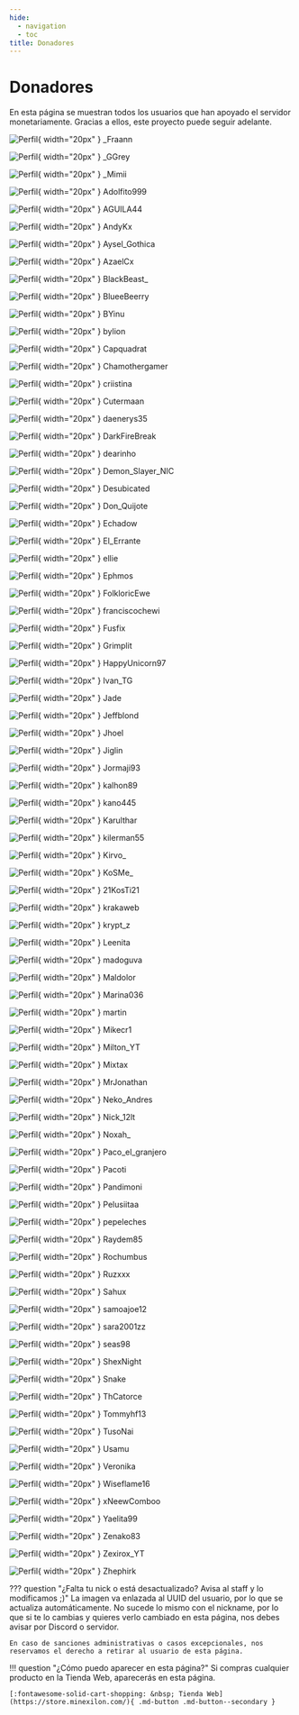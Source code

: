 ```yaml
---
hide:
  - navigation
  - toc
title: Donadores
---
```

# Donadores

En esta página se muestran todos los usuarios que han apoyado el servidor monetariamente. Gracias a ellos, este proyecto puede seguir adelante.

<div class="grid" markdown>

![Perfil](https://crafthead.net/avatar/5988deffdac94620907537836787bdca){ width="20px" } _Fraann

![Perfil](https://crafthead.net/avatar/4ba23f41d94141bc8f598905c16da9f6){ width="20px" } _GGrey

![Perfil](https://crafthead.net/avatar/9c8d657dc20a47dea61005874f136c82){ width="20px" } _Mimii

![Perfil](https://crafthead.net/avatar/8667ba71b85a4004af54457a9734eed7){ width="20px" } Adolfito999

![Perfil](https://crafthead.net/avatar/defc9eb6168f49eabac4062f0a93b4ad){ width="20px" } AGUILA44

![Perfil](https://crafthead.net/avatar/c6aa817acd6a4fbc93bebcb98afff304){ width="20px" } AndyKx

![Perfil](https://crafthead.net/avatar/b9b2f7dadbeb461d89630525ccd4c4e2){ width="20px" } Aysel_Gothica

![Perfil](https://crafthead.net/avatar/a03178c1321149e28aeb4ae4ee2639d1){ width="20px" } AzaelCx

![Perfil](https://crafthead.net/avatar/8667ba71b85a4004af54457a9734eed7){ width="20px" } BlackBeast_

![Perfil](https://crafthead.net/avatar/8667ba71b85a4004af54457a9734eed7){ width="20px" } BlueeBeerry

![Perfil](https://crafthead.net/avatar/ea347cda35404d76b640edb1e0fcebbc){ width="20px" } BYinu

![Perfil](https://crafthead.net/avatar/8b9617e15b0c4fdc99d58b330315b3a9){ width="20px" } bylion

![Perfil](https://crafthead.net/avatar/bd04a1b331f648b9955179c48bc381bf){ width="20px" } Capquadrat

![Perfil](https://crafthead.net/avatar/8667ba71b85a4004af54457a9734eed7){ width="20px" } Chamothergamer

![Perfil](https://crafthead.net/avatar/662e883184614a5480ed2bb140675783){ width="20px" } criistina

![Perfil](https://crafthead.net/avatar/7c2a5e1b398741ba83c8c925d4e75075){ width="20px" } Cutermaan

![Perfil](https://crafthead.net/avatar/4486e41026134f1ea00e4be052ff35e7){ width="20px" } daenerys35

![Perfil](https://crafthead.net/avatar/d4e57c72297b4819926aaadbd24059cc){ width="20px" } DarkFireBreak

![Perfil](https://crafthead.net/avatar/08d7ee80050c42388f3055b0cdc6b0aa){ width="20px" } dearinho

![Perfil](https://crafthead.net/avatar/8667ba71b85a4004af54457a9734eed7){ width="20px" } Demon_Slayer_NIC

![Perfil](https://crafthead.net/avatar/ece6397e8c814e738a7f62df4bd8f6cd){ width="20px" } Desubicated

![Perfil](https://crafthead.net/avatar/bd6bda11685c4c67bb0f47426e6db5dd){ width="20px" } Don_Quijote

![Perfil](https://crafthead.net/avatar/d98121de90e04abfaea7813fa7cab7e1){ width="20px" } Echadow

![Perfil](https://crafthead.net/avatar/7bcd193a59964f83a1856536c1ec15dc){ width="20px" } El_Errante

![Perfil](https://crafthead.net/avatar/8de73a553d864c1f88e945d193da8021){ width="20px" } ellie

![Perfil](https://crafthead.net/avatar/a09dbd4ef1744d28b1488f3d73ab3cdc){ width="20px" } Ephmos

![Perfil](https://crafthead.net/avatar/c54ec6777adc4b3cafd41a5b1b13ad7b){ width="20px" } FolkloricEwe

![Perfil](https://crafthead.net/avatar/a8cee2fd804b42cbaa4f986e827c5143){ width="20px" } franciscochewi

![Perfil](https://crafthead.net/avatar/0e2ec246c1bf442991304b131b932a79){ width="20px" } Fusfix

![Perfil](https://crafthead.net/avatar/22964e2757794c1f9ab3504a826280be){ width="20px" } Grimplit

![Perfil](https://crafthead.net/avatar/b69ff6f3427f4d5da9cf8a1141d2a756){ width="20px" } HappyUnicorn97

![Perfil](https://crafthead.net/avatar/02575cbf8ff94b8e9798cc3a0aada4cc){ width="20px" } Ivan_TG

![Perfil](https://crafthead.net/avatar/9ff71a7630334acda3d9c48f1866af5a){ width="20px" } Jade

![Perfil](https://crafthead.net/avatar/2e5e9693bcad450aae954d3893454ae2){ width="20px" } Jeffblond

![Perfil](https://crafthead.net/avatar/99f81d24772a468abe2effd0015a154f){ width="20px" } Jhoel

![Perfil](https://crafthead.net/avatar/a8dc7ddd25af4e3588cb065330cb1324){ width="20px" } Jiglin

![Perfil](https://crafthead.net/avatar/0fcc08dece584d80abbfae3e19a74fdb){ width="20px" } Jormaji93

![Perfil](https://crafthead.net/avatar/be596a92fc4e4ec9a74fe8a42591bf4f){ width="20px" } kalhon89

![Perfil](https://crafthead.net/avatar/8667ba71b85a4004af54457a9734eed7){ width="20px" } kano445

![Perfil](https://crafthead.net/avatar/242b2973985e4740a1e7d89de719c9c9){ width="20px" } Karulthar

![Perfil](https://crafthead.net/avatar/6cc7ce3c39174d479ebe49af17630e12){ width="20px" } kilerman55

![Perfil](https://crafthead.net/avatar/655e3826ebac4d9fa1c1a5364dd4edfe){ width="20px" } Kirvo_

![Perfil](https://crafthead.net/avatar/8667ba71b85a4004af54457a9734eed7){ width="20px" } KoSMe_

![Perfil](https://crafthead.net/avatar/888d261c3c4c41a2b93171fd6501f14b){ width="20px" } 21KosTi21

![Perfil](https://crafthead.net/avatar/64ffa3239db54fb384733da5241a7b2e){ width="20px" } krakaweb

![Perfil](https://crafthead.net/avatar/e4bbc67ea36b4329b0946b7e69b2798b){ width="20px" } krypt_z

![Perfil](https://crafthead.net/avatar/916af7eb21d44d34bcbe150cf04c89dc){ width="20px" } Leenita

![Perfil](https://crafthead.net/avatar/7ccb35f052904505ba921458c94aa9ac){ width="20px" } madoguva

![Perfil](https://crafthead.net/avatar/8667ba71b85a4004af54457a9734eed7){ width="20px" } Maldolor

![Perfil](https://crafthead.net/avatar/8667ba71b85a4004af54457a9734eed7){ width="20px" } Marina036

![Perfil](https://crafthead.net/avatar/716bdfa89eca4b6389eb8e27a3bd290f){ width="20px" } martin

![Perfil](https://crafthead.net/avatar/63b4764d7a4547608fbece63d86e087a){ width="20px" } Mikecr1

![Perfil](https://crafthead.net/avatar/8667ba71b85a4004af54457a9734eed7){ width="20px" } Milton_YT

![Perfil](https://crafthead.net/avatar/1d47b390c87240ff843d2018f43895c8){ width="20px" } Mixtax

![Perfil](https://crafthead.net/avatar/abea125525514e4f89f060cc1f5bedeb){ width="20px" } MrJonathan

![Perfil](https://crafthead.net/avatar/aa64ce62b99d4765b9ab9e1b23c43c23){ width="20px" } Neko_Andres

![Perfil](https://crafthead.net/avatar/f082d6c11d7e41aead8eaac5f8e45851){ width="20px" } Nick_12lt

![Perfil](https://crafthead.net/avatar/067b3bf654154308b0b63ce0566bb827){ width="20px" } Noxah_

![Perfil](https://crafthead.net/avatar/36cdc3be72f844d58ee11261de792e08){ width="20px" } Paco_el_granjero

![Perfil](https://crafthead.net/avatar/c5b23159ef6f4461884b9c4eeeea66e4){ width="20px" } Pacoti

![Perfil](https://crafthead.net/avatar/97c424ae3c474958a0da653bf0bc7c6e){ width="20px" } Pandimoni

![Perfil](https://crafthead.net/avatar/b66fb798cdbb406b8e0b6b2ffd107ebd){ width="20px" } Pelusiitaa

![Perfil](https://crafthead.net/avatar/37b5349c4e9d4c0494bb438abfd17bca){ width="20px" } pepeleches

![Perfil](https://crafthead.net/avatar/b4c9019d55e24d7b99e4e397d9959ed3){ width="20px" } Raydem85

![Perfil](https://crafthead.net/avatar/78b3187395c4403dbf7948ead892d8b0){ width="20px" } Rochumbus

![Perfil](https://crafthead.net/avatar/8667ba71b85a4004af54457a9734eed7){ width="20px" } Ruzxxx

![Perfil](https://crafthead.net/avatar/0afc1e39e7b04bd3a9979ec1b780d78a){ width="20px" } Sahux

![Perfil](https://crafthead.net/avatar/8667ba71b85a4004af54457a9734eed7){ width="20px" } samoajoe12

![Perfil](https://crafthead.net/avatar/8667ba71b85a4004af54457a9734eed7){ width="20px" } sara2001zz

![Perfil](https://crafthead.net/avatar/8667ba71b85a4004af54457a9734eed7){ width="20px" } seas98

![Perfil](https://crafthead.net/avatar/62a28b9cf49144dfb2bd9391f6e15b9b){ width="20px" } ShexNight

![Perfil](https://crafthead.net/avatar/6cd1f131201946cc84979ee86f6bd54d){ width="20px" } Snake

![Perfil](https://crafthead.net/avatar/8667ba71b85a4004af54457a9734eed7){ width="20px" } ThCatorce

![Perfil](https://crafthead.net/avatar/545492d3255445e28d622fe336b035e7){ width="20px" } Tommyhf13

![Perfil](https://crafthead.net/avatar/125440cfd0e64b52b05d763d949906e5){ width="20px" } TusoNai

![Perfil](https://crafthead.net/avatar/b66b5a09f34e4aee9f9b4444c7066590){ width="20px" } Usamu

![Perfil](https://crafthead.net/avatar/dcbdcc229dc8492f88b38e09e120e21e){ width="20px" } Veronika

![Perfil](https://crafthead.net/avatar/a20d2f079116415fbe6253142ddefa2f){ width="20px" } Wiseflame16

![Perfil](https://crafthead.net/avatar/dd77165644cd421a8a176256782a04b7){ width="20px" } xNeewComboo

![Perfil](https://crafthead.net/avatar/73569c68ce3f49cb8e3cca7594527f24){ width="20px" } Yaelita99

![Perfil](https://crafthead.net/avatar/a6fcc14a339e43afb9e9f8ce891c455b){ width="20px" } Zenako83

![Perfil](https://crafthead.net/avatar/0060df836f3441bfa29b80548a3176e7){ width="20px" } Zexirox_YT

![Perfil](https://crafthead.net/avatar/d6f5e8de2076445ba049958b575c0ac9){ width="20px" } Zhephirk

</div>

??? question "¿Falta tu nick o está desactualizado? Avisa al staff y lo modificamos ;)"
    La imagen va enlazada al UUID del usuario, por lo que se actualiza automáticamente.
    No sucede lo mismo con el nickname, por lo que si te lo cambias y quieres verlo cambiado en esta página, nos debes avisar por Discord o servidor.

    En caso de sanciones administrativas o casos excepcionales, nos reservamos el derecho a retirar al usuario de esta página.

!!! question "¿Cómo puedo aparecer en esta página?"
    Si compras cualquier producto en la Tienda Web, aparecerás en esta página.

    [:fontawesome-solid-cart-shopping: &nbsp; Tienda Web](https://store.minexilon.com/){ .md-button .md-button--secondary }